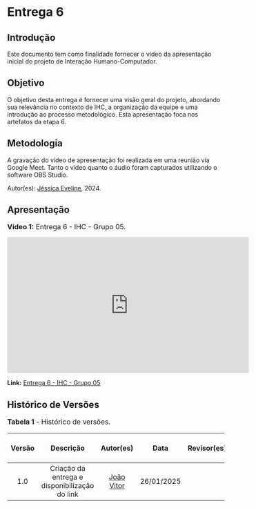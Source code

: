 # Entrega 6

## Introdução

Este documento tem como finalidade fornecer o vídeo da apresentação inicial do projeto de Interação Humano-Computador.

## Objetivo

O objetivo desta entrega é fornecer uma visão geral do projeto, abordando sua relevância no contexto de IHC, a organização da equipe e uma introdução ao processo metodológico. Esta apresentação foca nos artefatos da etapa 6.

## Metodologia

A gravação do vídeo de apresentação foi realizada em uma reunião via Google Meet. Tanto o vídeo quanto o áudio foram capturados utilizando o software OBS Studio.

Autor(es): [Jéssica Eveline](https://github.com/xzxjesse), 2024.

## Apresentação

<font size="3"><p style="text-align: left">**Vídeo 1:** Entrega 6 - IHC - Grupo 05.</p></font>

<iframe width="560" height="315" src="https://www.youtube.com/embed/tAUtLPJQFRI?si=rUteBksM3VF6tSPc" title="YouTube video player" frameborder="0" allow="accelerometer; autoplay; clipboard-write; encrypted-media; gyroscope; picture-in-picture; web-share" referrerpolicy="strict-origin-when-cross-origin" allowfullscreen></iframe>

**Link:** [Entrega 6 - IHC - Grupo 05](https://youtu.be/tAUtLPJQFRI)

## Histórico de Versões

<font size="3"><p style="text-align: left">**Tabela 1** - Histórico de versões.</p></font>

| Versão |                   Descrição                   |                      Autor(es)                      |    Data    | Revisor(es) | Data de revisão |
| :----: | :-------------------------------------------: | :-------------------------------------------------: | :--------: | :---------: | :-------------: |
|  1.0   | Criação da entrega e disponibilização do link | [João Vitor](https://github.com/Jauzimm) | 26/01/2025 |             |                 |
